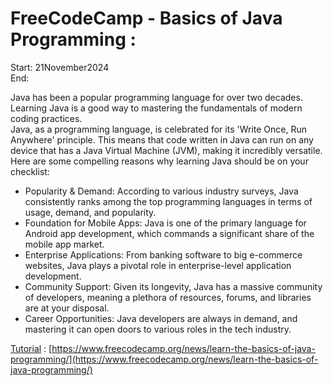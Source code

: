 # FreeCodeCamp - Basics of Java Programming :
Start: 21November2024</br>
End: </br>

Java has been a popular programming language for over two decades. Learning Java is a good way to mastering the fundamentals of modern coding practices.</br>
Java, as a programming language, is celebrated for its 'Write Once, Run Anywhere' principle. This means that code written in Java can run on any device that has a Java Virtual Machine (JVM), making it incredibly versatile. Here are some compelling reasons why learning Java should be on your checklist:</br>

- Popularity & Demand: According to various industry surveys, Java consistently ranks among the top programming languages in terms of usage, demand, and popularity.</br>
- Foundation for Mobile Apps: Java is one of the primary language for Android app development, which commands a significant share of the mobile app market.</br>
- Enterprise Applications: From banking software to big e-commerce websites, Java plays a pivotal role in enterprise-level application development.</br>
- Community Support: Given its longevity, Java has a massive community of developers, meaning a plethora of resources, forums, and libraries are at your disposal.</br>
- Career Opportunities: Java developers are always in demand, and mastering it can open doors to various roles in the tech industry.</br>

[Tutorial](https://www.youtube.com/watch?v=GdzRzWymT4c&ab_channel=freeCodeCamp.org) : [https://www.freecodecamp.org/news/learn-the-basics-of-java-programming/](https://www.freecodecamp.org/news/learn-the-basics-of-java-programming/)

